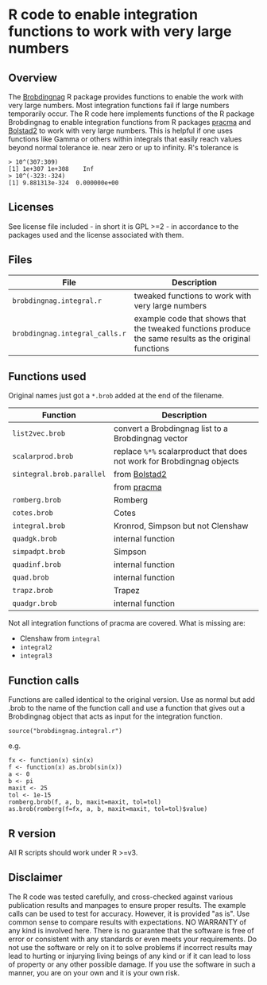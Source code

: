 ﻿# R code to enable integration functions to work with very large numbers

## Overview

The [Brobdingnag](https://github.com/RobinHankin/Brobdingnag) R package provides functions to enable the work with very large numbers. Most integration functions fail if large numbers temporarily occur. The R code here implements functions of the R package Brobdingnag to enable integration functions from R packages [pracma](https://github.com/cran/pracma) and [Bolstad2](https://github.com/cran/Bolstad2) to work with very large numbers. This is helpful if one uses functions like Gamma or others within integrals that easily reach values beyond normal tolerance ie. near zero or up to infinity. R's tolerance is

```
> 10^(307:309)
[1] 1e+307 1e+308    Inf
> 10^(-323:-324)
[1] 9.881313e-324  0.000000e+00
```

## Licenses

See license file included - in short it is GPL >=2 - in accordance to the packages used and the license associated with them.

## Files

| File | Description |
| --- | --- |
| `brobdingnag.integral.r` | tweaked functions to work with very large numbers |
| `brobdingnag.integral_calls.r` | example code that shows that the tweaked functions produce the same results as the original functions |

## Functions used

Original names just got a `*.brob` added at the end of the filename.

| Function | Description |
| --- | --- |
| `list2vec.brob` | convert a Brobdingnag list to a Brobdingnag vector |
| `scalarprod.brob` | replace `%*%` scalarproduct that does not work for Brobdingnag objects |
| `sintegral.brob.parallel` | from [Bolstad2](https://github.com/cran/Bolstad2) |
| | from [pracma](https://github.com/cran/pracma) |
| `romberg.brob` | Romberg |
| `cotes.brob` | Cotes |
| `integral.brob` | Kronrod, Simpson but not Clenshaw |
| `quadgk.brob` | internal function |
| `simpadpt.brob` | Simpson |
| `quadinf.brob` | internal function |
| `quad.brob` | internal function |
| `trapz.brob` | Trapez |
| `quadgr.brob` | internal function |

Not all integration functions of pracma are covered. What is missing are:

- Clenshaw from `integral`
- `integral2`
- `integral3`

## Function calls

Functions are called identical to the original version. Use as normal but add .brob to the name of the function call and use a function that gives out a Brobdingnag object that acts as input for the integration function.

```
source("brobdingnag.integral.r")
```

e.g.

```
fx <- function(x) sin(x)
f <- function(x) as.brob(sin(x))
a <- 0
b <- pi
maxit <- 25
tol <- 1e-15
romberg.brob(f, a, b, maxit=maxit, tol=tol)
as.brob(romberg(f=fx, a, b, maxit=maxit, tol=tol)$value)
```

## R version

All R scripts should work under R >=v3.

## Disclaimer


The R code was tested carefully, and cross-checked against various publication results and manpages to ensure proper results.  The example calls can be used to test for accuracy. However, it is provided "as is". Use common sense to compare results with expectations. NO WARRANTY of any kind is involved here. There is no guarantee that the software is free of error or consistent with any standards or even meets your requirements. Do not use the software or rely on it to solve problems if incorrect results may lead to hurting or injurying living beings of any kind or if it can lead to loss of property or any other possible damage. If you use the software in such a manner, you are on your own and it is your own risk.


